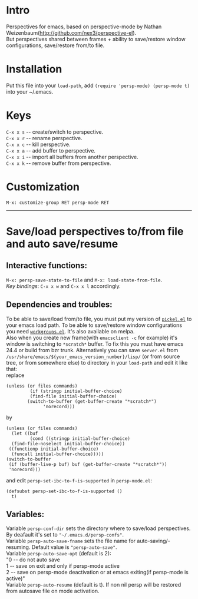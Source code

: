 # Intro
Perspectives for emacs, based on perspective-mode
by Nathan Weizenbaum(http://github.com/nex3/perspective-el).  
But perspectives shared between frames
\+ ability to save/restore window configurations, save/restore from/to file.  

# Installation
Put this file into your `load-path`,
add `(require 'persp-mode) (persp-mode t)` into your ~/.emacs.  

# Keys
`C-x x s` -- create/switch to perspective.  
`C-x x r` -- rename perspective.  
`C-x x c` -- kill perspective.  
`C-x x a` -- add buffer to perspective.  
`C-x x i` -- import all buffers from another perspective.  
`C-x x k` -- remove buffer from perspective.  

# Customization
`M-x: customize-group RET persp-mode RET`  

---

# Save/load perspectives to/from file and auto save/resume

## Interactive functions:
`M-x: persp-save-state-to-file` and `M-x: load-state-from-file`.  
*Key bindings*: `C-x x w` and `C-x x l` accordingly.  

## Dependencies and troubles:
To be able to save/load from/to file, you must put my version of [`pickel.el`](https://github.com/Bad-ptr/pickel.el)
to your emacs load path.
To be able to save/restore window configurations you need [`workgroups.el`](https://github.com/tlh/workgroups.el).
It's also available on melpa.  
Also when you create new frame(with `emacsclient -c` for example)
it's window is switching to `*scratch*` buffer. To fix this you must have emacs 24.4 or build from bzr trunk.
Alternatively you can save `server.el` from `/usr/share/emacs/${your_emacs_version_number}/lisp/`
(or from source tree, or from somewhere else) to directory in your `load-path` and edit it like that:  
replace  

    (unless (or files commands)
             (if (stringp initial-buffer-choice)
             (find-file initial-buffer-choice)
           	(switch-to-buffer (get-buffer-create "*scratch*")
           		  'norecord)))

by  

    (unless (or files commands)
      (let ((buf
        	 (cond ((stringp initial-buffer-choice)
      (find-file-noselect initial-buffer-choice))
     ((functionp initial-buffer-choice)
      (funcall initial-buffer-choice)))))
    (switch-to-buffer
     (if (buffer-live-p buf) buf (get-buffer-create "*scratch*"))
     'norecord)))

and edit `persp-set-ibc-to-f-is-supported` in `persp-mode.el`:  

    (defsubst persp-set-ibc-to-f-is-supported ()
      t)

## Variables:
Variable `persp-conf-dir` sets the directory where to save/load perspectives. By deafault it's set to `"~/.emacs.d/persp-confs"`.  
Variable `persp-auto-save-fname` sets the file name for auto-saving/-resuming. Default value is `"persp-auto-save"`.  
Variable `persp-auto-save-opt` (default is 2):  
    "0 -- do not auto save  
     1 -- save on exit and only if persp-mode active  
     2 -- save on persp-mode deactivation or at emacs exiting(if persp-mode is active)"  
Variable `persp-auto-resume` (default is t). If non nil persp will be restored from autosave file on mode activation.  
